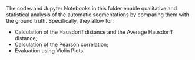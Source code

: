 The codes and Jupyter Notebooks in this folder enable qualitative and statistical analysis of the automatic segmentations by comparing them with the ground truth. Specifically, they allow for:

- Calculation of the Hausdorff distance and the Average Hausdorff distance;
- Calculation of the Pearson correlation;
- Evaluation using Violin Plots.
